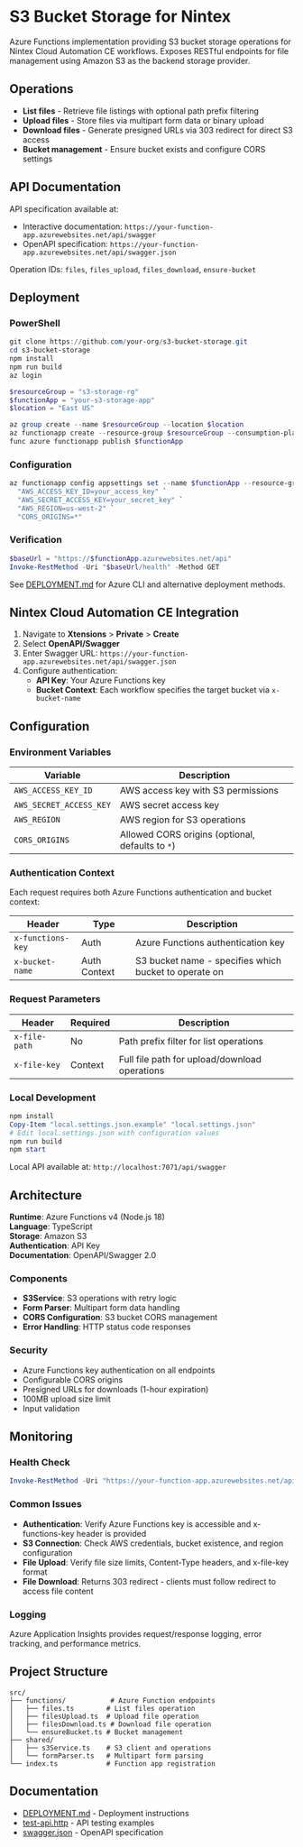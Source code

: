 # S3 Bucket Storage for Nintex

Azure Functions implementation providing S3 bucket storage operations for Nintex Cloud Automation CE workflows. Exposes RESTful endpoints for file management using Amazon S3 as the backend storage provider.

## Operations

- **List files** - Retrieve file listings with optional path prefix filtering
- **Upload files** - Store files via multipart form data or binary upload
- **Download files** - Generate presigned URLs via 303 redirect for direct S3 access
- **Bucket management** - Ensure bucket exists and configure CORS settings

## API Documentation

API specification available at:
- Interactive documentation: `https://your-function-app.azurewebsites.net/api/swagger`
- OpenAPI specification: `https://your-function-app.azurewebsites.net/api/swagger.json`

Operation IDs: `files`, `files_upload`, `files_download`, `ensure-bucket`

## Deployment

### PowerShell

```powershell
git clone https://github.com/your-org/s3-bucket-storage.git
cd s3-bucket-storage
npm install
npm run build
az login

$resourceGroup = "s3-storage-rg"
$functionApp = "your-s3-storage-app" 
$location = "East US"

az group create --name $resourceGroup --location $location
az functionapp create --resource-group $resourceGroup --consumption-plan-location $location --runtime node --runtime-version 18 --functions-version 4 --name $functionApp --storage-account yourstorageaccount
func azure functionapp publish $functionApp
```

### Configuration

```powershell
az functionapp config appsettings set --name $functionApp --resource-group $resourceGroup --settings `
  "AWS_ACCESS_KEY_ID=your_access_key" `
  "AWS_SECRET_ACCESS_KEY=your_secret_key" `
  "AWS_REGION=us-west-2" `
  "CORS_ORIGINS=*"
```

### Verification

```powershell
$baseUrl = "https://$functionApp.azurewebsites.net/api"
Invoke-RestMethod -Uri "$baseUrl/health" -Method GET
```

See [DEPLOYMENT.md](./DEPLOYMENT.md) for Azure CLI and alternative deployment methods.

## Nintex Cloud Automation CE Integration

1. Navigate to **Xtensions** > **Private** > **Create**
2. Select **OpenAPI/Swagger**
3. Enter Swagger URL: `https://your-function-app.azurewebsites.net/api/swagger.json`
4. Configure authentication:
   - **API Key**: Your Azure Functions key
   - **Bucket Context**: Each workflow specifies the target bucket via `x-bucket-name`

## Configuration

### Environment Variables

| Variable | Description |
|----------|-------------|
| `AWS_ACCESS_KEY_ID` | AWS access key with S3 permissions |
| `AWS_SECRET_ACCESS_KEY` | AWS secret access key |
| `AWS_REGION` | AWS region for S3 operations |
| `CORS_ORIGINS` | Allowed CORS origins (optional, defaults to `*`) |

### Authentication Context

Each request requires both Azure Functions authentication and bucket context:

| Header | Type | Description |
|--------|------|-------------|
| `x-functions-key` | Auth | Azure Functions authentication key |
| `x-bucket-name` | Auth Context | S3 bucket name - specifies which bucket to operate on |

### Request Parameters

| Header | Required | Description |
|--------|----------|-------------|
| `x-file-path` | No | Path prefix filter for list operations |
| `x-file-key` | Context | Full file path for upload/download operations |

### Local Development

```powershell
npm install
Copy-Item "local.settings.json.example" "local.settings.json"
# Edit local.settings.json with configuration values
npm run build
npm start
```

Local API available at: `http://localhost:7071/api/swagger`

## Architecture

**Runtime**: Azure Functions v4 (Node.js 18)  
**Language**: TypeScript  
**Storage**: Amazon S3  
**Authentication**: API Key  
**Documentation**: OpenAPI/Swagger 2.0

### Components
- **S3Service**: S3 operations with retry logic
- **Form Parser**: Multipart form data handling
- **CORS Configuration**: S3 bucket CORS management
- **Error Handling**: HTTP status code responses

### Security
- Azure Functions key authentication on all endpoints
- Configurable CORS origins
- Presigned URLs for downloads (1-hour expiration)
- 100MB upload size limit
- Input validation

## Monitoring

### Health Check
```powershell
Invoke-RestMethod -Uri "https://your-function-app.azurewebsites.net/api/health"
```

### Common Issues
- **Authentication**: Verify Azure Functions key is accessible and x-functions-key header is provided
- **S3 Connection**: Check AWS credentials, bucket existence, and region configuration
- **File Upload**: Verify file size limits, Content-Type headers, and x-file-key format
- **File Download**: Returns 303 redirect - clients must follow redirect to access file content

### Logging
Azure Application Insights provides request/response logging, error tracking, and performance metrics.

## Project Structure

```
src/
├── functions/           # Azure Function endpoints
│   ├── files.ts        # List files operation
│   ├── filesUpload.ts  # Upload file operation
│   ├── filesDownload.ts # Download file operation
│   └── ensureBucket.ts # Bucket management
├── shared/
│   ├── s3Service.ts    # S3 client and operations
│   └── formParser.ts   # Multipart form parsing
└── index.ts            # Function app registration
```

## Documentation

- [DEPLOYMENT.md](./DEPLOYMENT.md) - Deployment instructions
- [test-api.http](./test-api.http) - API testing examples  
- [swagger.json](./swagger.json) - OpenAPI specification